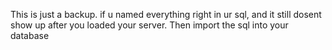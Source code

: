 This is just a backup. if u named everything right in ur sql, and it still dosent show up after you loaded your server. Then import the sql into your database